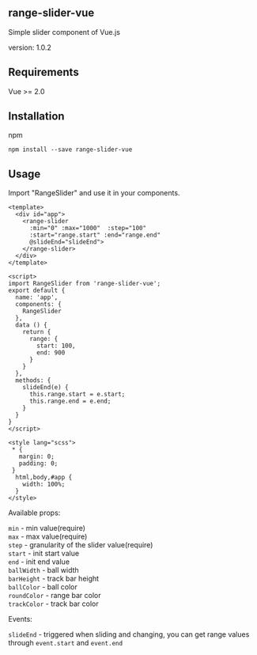 ## range-slider-vue

Simple slider component of Vue.js

version: 1.0.2

## Requirements

Vue >= 2.0

## Installation

npm

```npm install --save range-slider-vue```
## Usage

Import "RangeSlider" and use it in your components.

```
<template>
  <div id="app">
    <range-slider
      :min="0" :max="1000"  :step="100"
      :start="range.start" :end="range.end"
      @slideEnd="slideEnd">
    </range-slider>
  </div>
</template>

<script>
import RangeSlider from 'range-slider-vue';
export default {
  name: 'app',
  components: {
    RangeSlider
  },
  data () {
    return {
      range: {
        start: 100,
        end: 900
      }
    }
  },
  methods: {
    slideEnd(e) {
      this.range.start = e.start;
      this.range.end = e.end;
    }
  }
}
</script>

<style lang="scss">
 * {
   margin: 0;
   padding: 0;
 }
  html,body,#app {
    width: 100%;
  }
</style>
```

Available props:

```min``` - min value(require)  
```max``` - max value(require)  
```step``` - granularity of the slider value(require)  
```start``` - init start value  
```end``` - init end value  
```ballWidth``` - ball width  
```barHeight``` - track bar height  
```ballColor``` -  ball color  
```roundColor``` - range bar color  
```trackColor``` - track bar color  

Events:

``slideEnd`` - triggered when sliding and changing, you can get range values through ``event.start`` and ``event.end``

